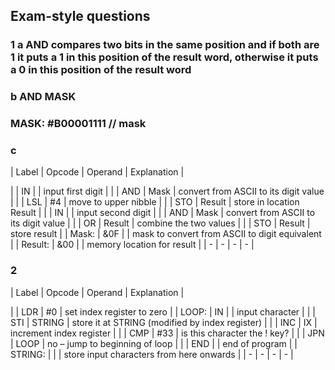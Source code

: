 ## Exam-style questions
### 1 a AND compares two bits in the same position and if both are 1 it puts a 1 in this position of the result word, otherwise it puts a 0 in this position of the result word
### b AND MASK

### MASK: #B00001111 // mask

### c
| Label | Opcode | Operand | Explanation |

|  | IN | | input first digit |
|  | AND | Mask | convert from ASCII to its digit value |
|  | LSL | #4 | move to upper nibble |
|  | STO | Result | store in location Result |
|  | IN | | input second digit |
|  | AND | Mask | convert from ASCII to its digit value |
|  | OR | Result | combine the two values |
|  | STO | Result | store result |
| Mask: | &0F |  | mask to convert from ASCII to digit equivalent |
| Result: | &00 | | memory location for result |
| - | - | - | - |

### 2
| Label | Opcode | Operand | Explanation |

|  | LDR | #0 | set index register to zero |
| LOOP: | IN |  | input character |
|  | STI | STRING | store it at STRING (modified by index register) |
|  | INC | IX | increment index register |
|  | CMP | #33 | is this character the ! key? |
|  | JPN | LOOP | no – jump to beginning of loop |
|  | END |  | end of program |
| STRING: |  |  | store input characters from here onwards |
| - | - | - | - |
